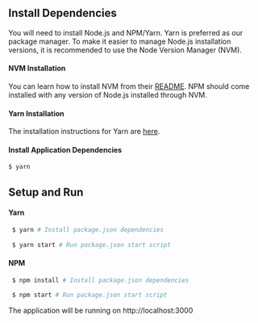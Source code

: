 
## Install Dependencies

You will need to install Node.js and NPM/Yarn. Yarn is preferred as our package manager. To make it easier to manage Node.js installation versions, it is recommended to use the Node Version Manager (NVM). 

#### NVM Installation
You can learn how to install NVM from their [README][nvm-github-readme]. NPM should come installed with any version of Node.js installed through NVM. 

#### Yarn Installation
The installation instructions for Yarn are [here][yarn-install-docs].

#### Install Application Dependencies
```sh
$ yarn
```

## Setup and Run

#### Yarn
```sh
 $ yarn # Install package.json dependencies
 
 $ yarn start # Run package.json start script
```

#### NPM
```sh
 $ npm install # Install package.json dependencies
 
 $ npm start # Run package.json start script
```

 The application will be running on http://localhost:3000
 
 [nvm-github-readme]: https://github.com/creationix/nvm#installation
 [yarn-install-docs]: https://yarnpkg.com/lang/en/docs/install/
